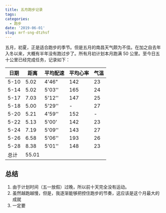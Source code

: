 ```yaml
---
title: 五月跑步记录
tags:
categories:
  - 跑步
date: '2019-06-01'
slug: mrf-sng-dtzhsf
---
```


  五月，初夏，正是适合跑步的季节。但是五月的南昌天气颇为不佳。在加之自去年入冬以来，大概有半年没有跑过步了。所有月初计划本月跑满 50 公里。至今日五十公里已经完成任务，记录如下：

| 日期 | 距离  | 平均配速 | 平均心率 | 气温 |
| ---- | ----- | -------- | -------- | ---- |
| 5-10 | 5.02  | 4'46"    | 142      | 23   |
| 5-14 | 5.02  | 5'03''   | 165      | 24   |
| 5-17 | 7.03  | 5'12''   | 147      | 25   |
| 5-18 | 5.00  | 5'29''   | -        | 27   |
| 5-20 | 5.21  | 4'59''   | 152      | -    |
| 5-22 | 5.13  | 5'00'    | 142      | 23   |
| 5-24 | 7.19  | 5'09''   | 143      | 27   |
| 5-26 | 6.58  | 5'06''   | 193      | 26   |
| 5-28 | 8.38  | 5'01''   | 148      | 23   |
| 总计 | 55.01 |          |          |      |



## 总结

1. 由于计划时间（五一放假）过晚，所以前十天完全没有运动。
2. 虽然越跑越慢，但是，我逐渐能够把控住跑步的节奏，这应该是这个月最大的成就
3. 一定要